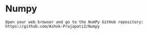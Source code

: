 # Numpy


    Open your web browser and go to the NumPy GitHub repository: https://github.com/Ashok-Prajapati2/Numpy

    


